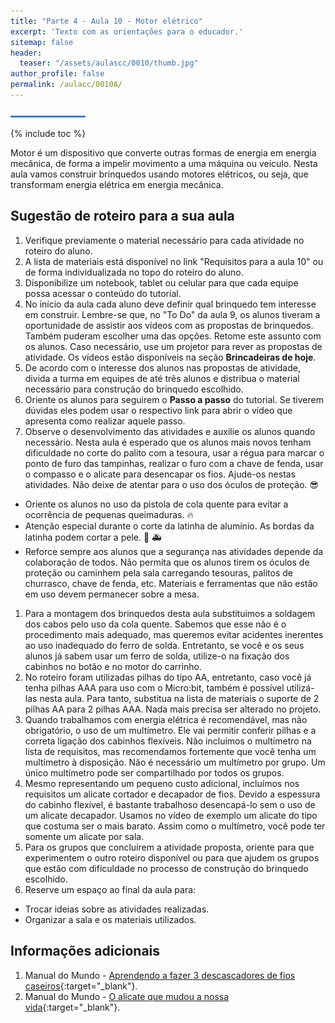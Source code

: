 ```yaml
---
title: "Parte 4 - Aula 10 - Motor elétrico"
excerpt: 'Texto com as orientações para o educador.'
sitemap: false
header: 
  teaser: "/assets/aulascc/0010/thumb.jpg" 
author_profile: false
permalink: /aulacc/0010A/
---
```

![Linha separadora](/assets/images/line.jpg)

{% include toc %} 

Motor é um dispositivo que converte outras formas de energia em energia mecânica, de forma a impelir movimento a uma máquina ou veículo. Nesta aula vamos construir brinquedos usando motores elétricos, ou seja, que transformam energia elétrica em energia mecânica.

## Sugestão de roteiro para a sua aula
1. Verifique previamente o material necessário para cada atividade no roteiro do aluno.
1. A lista de materiais está disponível no link "Requisitos para a aula 10" ou de forma individualizada no topo do roteiro do aluno.
1. Disponibilize um notebook, tablet ou celular para que cada equipe possa acessar o conteúdo do tutorial.
1. No início da aula cada aluno deve definir qual brinquedo tem interesse em construir. Lembre-se que, no "To Do" da aula 9, os alunos tiveram a oportunidade de assistir aos vídeos com as propostas de brinquedos. Também puderam escolher uma das opções. Retome este assunto com os alunos. Caso necessário, use um projetor para rever as propostas de atividade. Os vídeos estão disponíveis na seção **Brincadeiras de hoje**.
1. De acordo com o interesse dos alunos nas propostas de atividade, divida a turma em equipes de até três alunos e distribua o material necessário para construção do brinquedo escolhido.
1. Oriente os alunos para seguirem o **Passo a passo** do tutorial. Se tiverem dúvidas eles podem usar o respectivo link para abrir o vídeo que apresenta como realizar aquele passo.
1. Observe o desenvolvimento das atividades e auxilie os alunos quando necessário. Nesta aula é esperado que os alunos mais novos tenham dificuldade no corte do palito com a tesoura, usar a régua para marcar o ponto de furo das tampinhas, realizar o furo com a chave de fenda, usar o compasso e o alicate para desencapar os fios. Ajude-os nestas atividades. Não deixe de atentar para o uso dos óculos de proteção. :sunglasses:
  * Oriente os alunos no uso da pistola de cola quente para evitar a ocorrência de pequenas queimaduras. :fire:
  * Atenção especial durante o corte da latinha de alumínio. As bordas da latinha podem cortar a pele. :hocho: :ambulance:
  * Reforce sempre aos alunos que a segurança nas atividades depende da colaboração de todos. Não permita que os alunos tirem os óculos de proteção ou caminhem pela sala carregando tesouras, palitos de churrasco, chave de fenda, etc. Materiais e ferramentas que não estão em uso devem permanecer sobre a mesa.
1. Para a montagem dos brinquedos desta aula substituimos a soldagem dos cabos pelo uso da cola quente. Sabemos que esse não é o procedimento mais adequado, mas queremos evitar acidentes inerentes ao uso inadequado do ferro de solda. Entretanto, se você e os seus alunos já sabem usar um ferro de solda, utilize-o na fixação dos cabinhos no botão e no motor do carrinho.
1. No roteiro foram utilizadas pilhas do tipo AA, entretanto, caso você já tenha pilhas AAA para uso com o Micro:bit, também é possível utilizá-las nesta aula. Para tanto, substitua na lista de materiais o suporte de 2 pilhas AA para 2 pilhas AAA. Nada mais precisa ser alterado no projeto.
1. Quando trabalhamos com energia elétrica é recomendável, mas não obrigatório, o uso de um multímetro. Ele vai permitir conferir pilhas e a correta ligação dos cabinhos flexíveis. Não incluímos o multímetro na lista de requisitos, mas recomendamos fortemente que você tenha um multímetro à disposição. Não é necessário um multímetro por grupo. Um único multímetro pode ser compartilhado por todos os grupos.
1. Mesmo representando um pequeno custo adicional, incluímos nos requisitos um alicate cortador e decapador de fios. Devido a espessura do cabinho flexível, é bastante trabalhoso desencapá-lo sem o uso de um alicate decapador. Usamos no vídeo de exemplo um alicate do tipo que costuma ser o mais barato. Assim como o multímetro, você pode ter somente um alicate por sala.
1. Para os grupos que concluírem a atividade proposta, oriente para que experimentem o outro roteiro disponível ou para que ajudem os grupos que estão com dificuldade no processo de construção do brinquedo escolhido.
1. Reserve um espaço ao final da aula para:
  * Trocar ideias sobre as atividades realizadas.
  * Organizar a sala e os materiais utilizados.

## Informações adicionais
1. Manual do Mundo - [Aprendendo a fazer 3 descascadores de fios caseiros](https://youtu.be/FlahaGEC-nQ){:target="_blank"}.
1. Manual do Mundo - [O alicate que mudou a nossa vida](https://youtu.be/FYUg9ExGtZI){:target="_blank"}.
